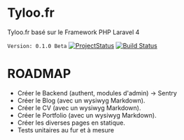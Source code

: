 Tyloo.fr
========

Tyloo.fr basé sur le Framework PHP Laravel 4

`Version: 0.1.0 Beta` [![ProjectStatus](http://stillmaintained.com/Tyloo/Tyloo.png)](http://stillmaintained.com/Tyloo/Tyloo)
[![Build Status](https://api.travis-ci.org/Tyloo/Tyloo.png)](https://travis-ci.org/Tyloo/Tyloo)

ROADMAP
========
- Créer le Backend (authent, modules d'admin) -> Sentry
- Créer le Blog (avec un wysiwyg Markdown).
- Créer le CV (avec un wysiwyg Markdown).
- Créer le Portfolio (avec un wysiwyg Markdown).
- Créer les diverses pages en statique.
- Tests unitaires au fur et à mesure